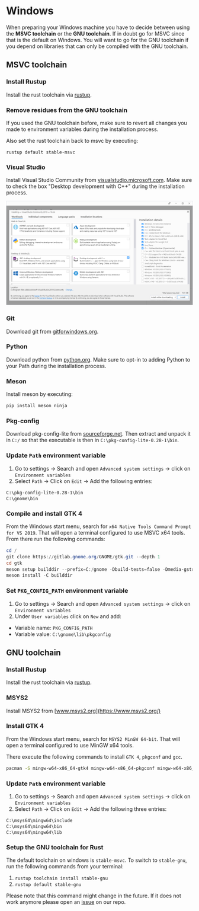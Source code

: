 # Windows

When preparing your Windows machine you have to decide between using the **MSVC toolchain** or the **GNU toolchain**.
If in doubt go for MSVC since that is the default on Windows.
You will want to go for the GNU toolchain if you depend on libraries that can only be compiled with the GNU toolchain.


## MSVC toolchain

### Install Rustup

Install the rust toolchain via [rustup](https://rustup.rs/).

### Remove residues from the GNU toolchain

If you used the GNU toolchain before, make sure to revert all changes you made to environment variables during the installation process.

Also set the rust toolchain back to msvc by executing:

```
rustup default stable-msvc
```

### Visual Studio

Install Visual Studio Community from [visualstudio.microsoft.com](https://visualstudio.microsoft.com/de/vs/community/).
Make sure to check the box "Desktop development with C++" during the installation process.

<div style="text-align:center"><img src="img/vs-install.png" /></div>

### Git

Download git from [gitforwindows.org](https://gitforwindows.org/).


### Python

Download python from [python.org](https://www.python.org/downloads).
Make sure to opt-in to adding Python to your Path during the installation process.


### Meson

Install meson by executing:

```powershell
pip install meson ninja
```


### Pkg-config

Download pkg-config-lite from [sourceforge.net](https://sourceforge.net/projects/pkgconfiglite/).
Then extract and unpack it in `C:/` so that the executable is then in `C:\pkg-config-lite-0.28-1\bin`.


### Update `Path` environment variable

1. Go to settings -> Search and open `Advanced system settings` -> click on `Environment variables`
2. Select `Path` -> Click on `Edit` -> Add the following entries:
 
```
C:\pkg-config-lite-0.28-1\bin
C:\gnome\bin
```

### Compile and install GTK 4

From the Windows start menu, search for `x64 Native Tools Command Prompt for VS 2019`.
That will open a terminal configured to use MSVC x64 tools.
From there run the following commands:

```powershell
cd /
git clone https://gitlab.gnome.org/GNOME/gtk.git --depth 1
cd gtk
meson setup builddir --prefix=C:/gnome -Dbuild-tests=false -Dmedia-gstreamer=disabled
meson install -C builddir
```

### Set `PKG_CONFIG_PATH` environment variable

1. Go to settings -> Search and open `Advanced system settings` -> click on `Environment variables`
2. Under `User variables` click on `New` and add:

- Variable name: `PKG_CONFIG_PATH`
- Variable value: `C:\gnome\lib\pkgconfig`


## GNU toolchain

### Install Rustup

Install the rust toolchain via [rustup](https://rustup.rs/).


### MSYS2

Install MSYS2 from [www.msys2.org](https://www.msys2.org/) 

### Install GTK 4

From the Windows start menu, search for `MSYS2 MinGW 64-bit`.
That will open a terminal configured to use MinGW x64 tools.

There execute the following commands to install `GTK 4`, `pkgconf` and `gcc`.

```sh
pacman -S mingw-w64-x86_64-gtk4 mingw-w64-x86_64-pkgconf mingw-w64-x86_64-gcc
```


### Update `Path` environment variable

1. Go to settings -> Search and open `Advanced system settings` -> click on `Environment variables`
2. Select `Path` -> Click on `Edit` -> Add the following three entries:
 
```
C:\msys64\mingw64\include
C:\msys64\mingw64\bin
C:\msys64\mingw64\lib
```

### Setup the GNU toolchain for Rust

The default toolchain on windows is `stable-msvc`.
To switch to `stable-gnu`, run the following commands from your terminal:

1. `rustup toolchain install stable-gnu`
2. `rustup default stable-gnu`

Please note that this command might change in the future.
If it does not work anymore please open an [issue]((https://github.com/gtk-rs/gtk4-rs/issues/new/choose)) on our repo.

